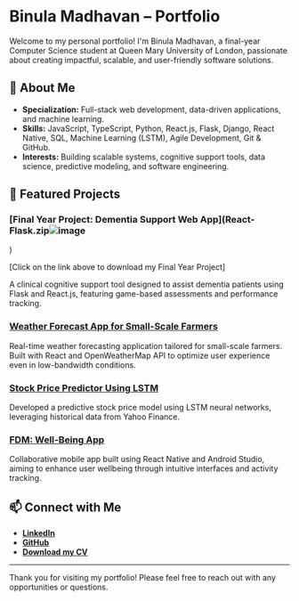 # Binula Madhavan – Portfolio

Welcome to my personal portfolio! I'm Binula Madhavan, a final-year Computer Science student at Queen Mary University of London, passionate about creating impactful, scalable, and user-friendly software solutions.

## 🚀 About Me

- **Specialization:** Full-stack web development, data-driven applications, and machine learning.
- **Skills:** JavaScript, TypeScript, Python, React.js, Flask, Django, React Native, SQL, Machine Learning (LSTM), Agile Development, Git & GitHub.
- **Interests:** Building scalable systems, cognitive support tools, data science, predictive modeling, and software engineering.

## 📌 Featured Projects

### [Final Year Project: Dementia Support Web App](React-Flask.zip![image](https://github.com/user-attachments/assets/2f2fe350-fe3c-4468-b23a-e5f8c409634a)
)

[Click on the link above to download my Final Year Project]

A clinical cognitive support tool designed to assist dementia patients using Flask and React.js, featuring game-based assessments and performance tracking.

### [Weather Forecast App for Small-Scale Farmers](https://github.com/Maestrowski/g67-weather-app)
Real-time weather forecasting application tailored for small-scale farmers. Built with React and OpenWeatherMap API to optimize user experience even in low-bandwidth conditions.

### [Stock Price Predictor Using LSTM](https://github.com/BinulaM/stock-predictor)
Developed a predictive stock price model using LSTM neural networks, leveraging historical data from Yahoo Finance.

### [FDM: Well-Being App](https://github.com/harisjabbar7cb/beingWell)
Collaborative mobile app built using React Native and Android Studio, aiming to enhance user wellbeing through intuitive interfaces and activity tracking.

## 📫 Connect with Me

- **[LinkedIn](https://www.linkedin.com/in/binulamadhavan)**
- **[GitHub](https://github.com/BinulaM/)**
- **[Download my CV](assets/BinulaMadhavan_CV.pdf)**

---

Thank you for visiting my portfolio! Please feel free to reach out with any opportunities or questions.

